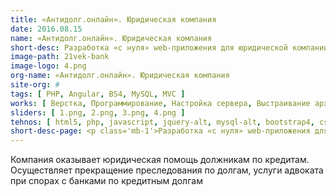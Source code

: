```yaml
---
title: «Антидолг.онлайн». Юридическая компания
date: 2016.08.15
name: «Антидолг.онлайн». Юридическая компания
short-desc: Разработка «с нуля» web-приложения для юридической компании «Антидолг.онлайн».
image-path: 21vek-bank
image-logo: 4.png
org-name: «Антидолг.онлайн». Юридическая компания
site-org: #
tags: [ PHP, Angular, BS4, MySQL, MVC ]
works: [ Верстка, Программирование, Настройка сервера, Выстраивание архитектуры проекта ]
sliders: [ 1.png, 2.png, 3.png, 4.png ]
tehnos: [ html5, php, javascript, jquery-alt, mysql-alt, bootstrap4, css3, sass, less, webpack, angular ]
short-desc-page: <p class='mb-1'>Разработка «с нуля» web-приложения для юридической компании «Антидолг.онлайн».</p><p class='mb-1'>Основные особенности:</p><ul class='mb-1'><li class='mb-1'>сверх легкий и качественно проработанный дизайн</li><li class='mb-1'>полный адаптивный интерфейс на Angular</li><li class='mb-1'>нессколько уровней доступа (главный администратор | администратор | менеджер | клиент)</li><li class='mb-1'>личный кабинет администратора с возможностью просмотра данных пользователей, информации договорам в работе и другой различной информации</li><li class='mb-1'>интеграция кабинета администратора с CRM системой Bitrix24</li><li class='mb-1'>проработка архитектуры web-приложения</li><li class='mb-1'>интеграция с различными сервисами по API</li><li class='mb-1'>смс-оповещения для пользователей при смене статуса по делу</li><li class='mb-1'>регламентные задания по обновлению данных по делу из Bitrix24</li><li class='mb-1'>логирование всех действий администратора</li></ul>
---
```

<p>Компания оказывает юридическая помощь должникам по кредитам. Осуществляет прекращение преследования по долгам, услуги адвоката при спорах с банками по кредитным долгам<p>
	




